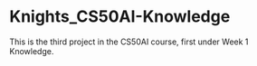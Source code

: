# Knights_CS50AI-Knowledge

This is the third project in the CS50AI course, first under Week 1 Knowledge.
